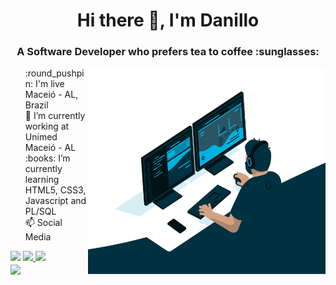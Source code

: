 <style>
  li {
    list-style: none;
  }
</style>

<h1 align="center"> Hi there 👋, I'm Danillo</h1>
<h3 align="center"> A Software Developer who prefers tea to coffee :sunglasses:</h3>

<img src="https://github.com/gurjeetsinghvirdee/gurjeetsinghvirdee/blob/main/src/Assets/vector.gif?raw=true" align="right" width="380" height="330">  
<div align="left">
  <ul>
    <li>:round_pushpin: I'm live Maceió - AL, Brazil</li>
    <li>🔭 I’m currently working at Unimed Maceió - AL</li>
    <li>:books: I’m currently learning HTML5, CSS3, Javascript and PL/SQL</li>
    <li>📫 Social Media</li>
  </ul>
  <div>
    <a href="https://api.whatsapp.com/send?l=pt_pt&phone=5582991690696" target='_blank'><img src='https://img.shields.io/badge/WhatsApp-25D366?style=for-the-badge&logo=whatsapp&logoColor=white'/></a> 
  <a href="https://www.instagram.com/danillo_victtor/" target='_blank'> 
    <img src='https://img.shields.io/badge/Instagram-E4405F?style=for-the-badge&logo=instagram&logoColor=white'/>
  </a>
  <a href="https://www.linkedin.com/in/danillo-victtor" target='_blank'> 
    <img src='https://img.shields.io/badge/LinkedIn-0077B5?style=for-the-badge&logo=linkedin&logoColor=white'/>
  </a>
  </div>  
</div>

<div align="left">
<a href="https://github-readme-stats.vercel.app/api/top-langs/?username=danilovictor2004&layout=compact&theme=midnight-purple">
  <img align="center" src="https://github-readme-stats.vercel.app/api/top-langs/?username=danilovictor2004&layout=compact&theme=midnight-purple" />
</a> 
</div>








